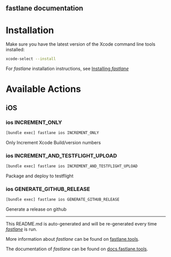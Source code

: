 fastlane documentation
----

# Installation

Make sure you have the latest version of the Xcode command line tools installed:

```sh
xcode-select --install
```

For _fastlane_ installation instructions, see [Installing _fastlane_](https://docs.fastlane.tools/#installing-fastlane)

# Available Actions

## iOS

### ios INCREMENT_ONLY

```sh
[bundle exec] fastlane ios INCREMENT_ONLY
```

Only Increment Xcode Build/version numbers

### ios INCREMENT_AND_TESTFLIGHT_UPLOAD

```sh
[bundle exec] fastlane ios INCREMENT_AND_TESTFLIGHT_UPLOAD
```

Package and deploy to testflight

### ios GENERATE_GITHUB_RELEASE

```sh
[bundle exec] fastlane ios GENERATE_GITHUB_RELEASE
```

Generate a release on github

----

This README.md is auto-generated and will be re-generated every time [_fastlane_](https://fastlane.tools) is run.

More information about _fastlane_ can be found on [fastlane.tools](https://fastlane.tools).

The documentation of _fastlane_ can be found on [docs.fastlane.tools](https://docs.fastlane.tools).

